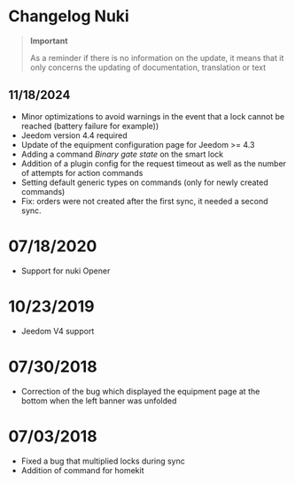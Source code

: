 # Changelog Nuki

>**Important**
>
>As a reminder if there is no information on the update, it means that it only concerns the updating of documentation, translation or text

## 11/18/2024

- Minor optimizations to avoid warnings in the event that a lock cannot be reached (battery failure for example))
- Jeedom version 4.4 required
- Update of the equipment configuration page for Jeedom >= 4.3
- Adding a command *Binary gate state* on the smart lock
- Addition of a plugin config for the request timeout as well as the number of attempts for action commands
- Setting default generic types on commands (only for newly created commands)
- Fix: orders were not created after the first sync, it needed a second sync.

# 07/18/2020

- Support for nuki Opener

# 10/23/2019

- Jeedom V4 support

# 07/30/2018

- Correction of the bug which displayed the equipment page at the bottom when the left banner was unfolded

# 07/03/2018

- Fixed a bug that multiplied locks during sync
- Addition of command for homekit
